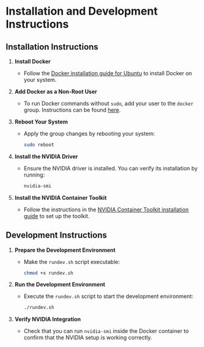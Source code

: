 # Installation and Development Instructions

## Installation Instructions

1. **Install Docker**
   - Follow the [Docker installation guide for Ubuntu](https://docs.docker.com/engine/install/ubuntu/) to install Docker on your system.

2. **Add Docker as a Non-Root User**
   - To run Docker commands without `sudo`, add your user to the `docker` group. Instructions can be found [here](https://docs.docker.com/engine/install/linux-postinstall/).

3. **Reboot Your System**
   - Apply the group changes by rebooting your system:
     ```bash
     sudo reboot
     ```

4. **Install the NVIDIA Driver**
   - Ensure the NVIDIA driver is installed. You can verify its installation by running:
     ```bash
     nvidia-smi
     ```

5. **Install the NVIDIA Container Toolkit**
   - Follow the instructions in the [NVIDIA Container Toolkit installation guide](https://docs.nvidia.com/datacenter/cloud-native/container-toolkit/latest/install-guide.html) to set up the toolkit.

## Development Instructions

1. **Prepare the Development Environment**
   - Make the `rundev.sh` script executable:
     ```bash
     chmod +x rundev.sh
     ```

2. **Run the Development Environment**
   - Execute the `rundev.sh` script to start the development environment:
     ```bash
     ./rundev.sh
     ```

3. **Verify NVIDIA Integration**
   - Check that you can run `nvidia-smi` inside the Docker container to confirm that the NVIDIA setup is working correctly.
